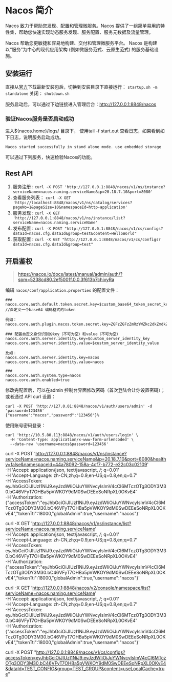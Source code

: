 # Nacos 简介

Nacos 致力于帮助您发现、配置和管理微服务。Nacos 提供了一组简单易用的特性集，帮助您快速实现动态服务发现、服务配置、服务元数据及流量管理。

Nacos 帮助您更敏捷和容易地构建、交付和管理微服务平台。 Nacos 是构建以“服务”为中心的现代应用架构 (例如微服务范式、云原生范式) 的服务基础设施。

## 安装运行
直接从[官方](https://github.com/alibaba/nacos/releases)下载最新安装包后，切换到安装目录下直接运行：
`startup.sh -m standalone`
关闭：
`shutdown.sh`

服务启动后，可以通过下边链接进入管理后台：http://127.0.0.1:8848/nacos

### 验证Nacos服务是否启动成功
进入${nacos.home}/logs/ 目录下， 使用tail -f start.out 查看日志，如果看到如下日志，说明服务启动成功。
```
Nacos started successfully in stand alone mode. use embedded storage
```
可以通过下列服务，快速检验Nacos的功能。

## Rest API
1. 服务注册 : `curl -X POST 'http://127.0.0.1:8848/nacos/v1/ns/instance?serviceName=nacos.naming.serviceName&ip=20.18.7.10&port=8080'`
2. 查看服务列表： `curl -X GET 'http://localhost:8848/nacos/v1/ns/catalog/services?pageNo=1&pageSize=10&namespaceId=http-application'`
3. 服务发现 : `curl -X GET 'http://127.0.0.1:8848/nacos/v1/ns/instance/list?serviceName=nacos.naming.serviceName'`
4. 发布配置 : `curl -X POST "http://127.0.0.1:8848/nacos/v1/cs/configs?dataId=nacos.cfg.dataId&group=test&content=HelloWorld"`
5. 获取配置 : `curl -X GET "http://127.0.0.1:8848/nacos/v1/cs/configs?dataId=nacos.cfg.dataId&group=test"`


## 开启鉴权
> https://nacos.io/docs/latest/manual/admin/auth/?spm=5238cd80.2ef5001f.0.0.3f613b7chivyRa

编辑 `nacos/conf/application.properties` 的配置文件：
```
###
nacos.core.auth.default.token.secret.key=$custom_base64_token_secret_key //自定义一个base64 编码格式的token

例如： nacos.core.auth.plugin.nacos.token.secret.key=ZGFzZGFzZmRzYWZkc2dkZmdkZmhmZHNmc2Zkc2Rhc2Rhc2Rhc2Rhcw==

### 配置自定义身份识别的key（不可为空）和value（不可为空）
nacos.core.auth.server.identity.key=$custom_server_identity_key
nacos.core.auth.server.identity.value=$custom_server_identity_value

比如：
nacos.core.auth.server.identity.key=nacos
nacos.core.auth.server.identity.value=nacos

###
nacos.core.auth.system.type=nacos
nacos.core.auth.enabled=true
```


修改完配置后，可以在admin 控制台界面修改密码（首次登陆会让你设置密码）；或者通过 API curl 设置：
```
curl -X POST 'http://127.0.01:8848/nacos/v1/auth/users/admin' -d 'password=123456'
{"username":"nacos","password":"123456"}% 
```

使用账号密码登录：
```
curl 'http://10.5.80.113:8848/nacos/v1/auth/users/login' \
  -H 'Content-Type: application/x-www-form-urlencoded' \
  --data-raw 'username=nacos&password=123456'
```


curl -X POST 'http://127.0.0.1:8848/nacos/v1/ns/instance?serviceName=nacos.naming.serviceName&ip=20.18.7.10&port=8080&healthy=false&namespaceId=44a78092-158a-4cf7-b772-e22c03c02109' \
-H 'Accept: application/json, text/javascript, */*; q=0.01' \
-H 'Accept-Language: zh-CN,zh;q=0.9,en-US;q=0.8,en;q=0.7' \
-H 'AccessToken: eyJhbGciOiJIUzI1NiJ9.eyJzdWIiOiJuYWNvcyIsImV4cCI6MTczOTg3ODY3M30.bC46VFyT7OHBa5pVWKOY9dM0SwDEEeSoNRpXL0OKvE4' \
-H 'Authorization: {"accessToken":"eyJhbGciOiJIUzI1NiJ9.eyJzdWIiOiJuYWNvcyIsImV4cCI6MTczOTg3ODY3M30.bC46VFyT7OHBa5pVWKOY9dM0SwDEEeSoNRpXL0OKvE4","tokenTtl":18000,"globalAdmin":true,"username":"nacos"}'


curl -X GET 'http://127.0.0.1:8848/nacos/v1/ns/instance/list?serviceName=nacos.naming.serviceName' \
-H 'Accept: application/json, text/javascript, */*; q=0.01' \
-H 'Accept-Language: zh-CN,zh;q=0.9,en-US;q=0.8,en;q=0.7' \
-H 'AccessToken: eyJhbGciOiJIUzI1NiJ9.eyJzdWIiOiJuYWNvcyIsImV4cCI6MTczOTg3ODY3M30.bC46VFyT7OHBa5pVWKOY9dM0SwDEEeSoNRpXL0OKvE4' \
-H 'Authorization: {"accessToken":"eyJhbGciOiJIUzI1NiJ9.eyJzdWIiOiJuYWNvcyIsImV4cCI6MTczOTg3ODY3M30.bC46VFyT7OHBa5pVWKOY9dM0SwDEEeSoNRpXL0OKvE4","tokenTtl":18000,"globalAdmin":true,"username":"nacos"}'


curl -X GET 'http://127.0.0.1:8848/nacos/v2/console/namespace/list?serviceName=nacos.naming.serviceName' \
-H 'Accept: application/json, text/javascript, */*; q=0.01' \
-H 'Accept-Language: zh-CN,zh;q=0.9,en-US;q=0.8,en;q=0.7' \
-H 'AccessToken: eyJhbGciOiJIUzI1NiJ9.eyJzdWIiOiJuYWNvcyIsImV4cCI6MTczOTg3ODY3M30.bC46VFyT7OHBa5pVWKOY9dM0SwDEEeSoNRpXL0OKvE4' \
-H 'Authorization: {"accessToken":"eyJhbGciOiJIUzI1NiJ9.eyJzdWIiOiJuYWNvcyIsImV4cCI6MTczOTg3ODY3M30.bC46VFyT7OHBa5pVWKOY9dM0SwDEEeSoNRpXL0OKvE4","tokenTtl":18000,"globalAdmin":true,"username":"nacos"}'

curl -X POST "http://127.0.0.1:8848/nacos/v1/cs/configs?accessToken=eyJhbGciOiJIUzI1NiJ9.eyJzdWIiOiJuYWNvcyIsImV4cCI6MTczOTg3ODY3M30.bC46VFyT7OHBa5pVWKOY9dM0SwDEEeSoNRpXL0OKvE4&dataId=TEST_CONFIG&group=TEST_GROUP&content=useLocalCache=true"